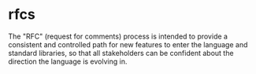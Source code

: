 # rfcs

The "RFC" (request for comments) process is intended to provide a consistent and controlled path for new features to enter the language and standard libraries, so that all stakeholders can be confident about the direction the language is evolving in.
